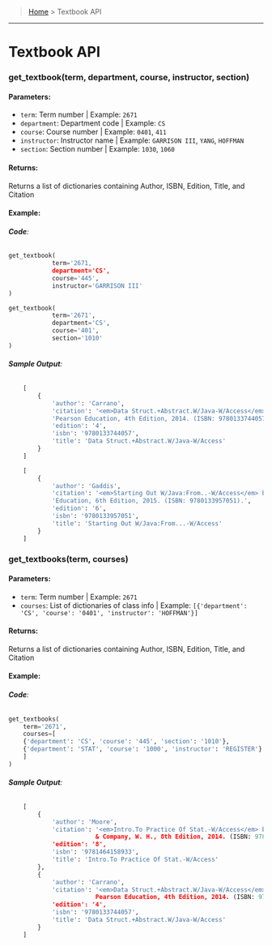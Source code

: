 > [Home](README.md) > Textbook API
---

# Textbook API

### **get_textbook(term, department, course, instructor, section)**

#### **Parameters**:
  - `term`: Term number | Example: `2671`
  - `department`: Department code | Example: `CS`
  - `course`: Course number | Example: `0401`, `411`
  - `instructor`: Instructor name | Example: `GARRISON III`, `YANG`, `HOFFMAN`
  - `section`: Section number | Example: `1030`, `1060`

#### **Returns**:
Returns a list of dictionaries containing Author, ISBN, Edition, Title, and Citation

#### **Example**:

###### **Code**:
```python
get_textbook(
            term='2671,
            department='CS',
            course='445',
            instructor='GARRISON III'
)

get_textbook(
            term='2671',
            department='CS',
            course='401',
            section='1010'
)
```

###### **Sample Output**:
```python
    [
        {
            'author': 'Carrano',
            'citation': '<em>Data Struct.+Abstract.W/Java-W/Access</em> by Carrano. '
            'Pearson Education, 4th Edition, 2014. (ISBN: 9780133744057).',
            'edition': '4',
            'isbn': '9780133744057',
            'title': 'Data Struct.+Abstract.W/Java-W/Access'
        }
    ]

    [
        {
            'author': 'Gaddis',
            'citation': '<em>Starting Out W/Java:From..-W/Access</em> by Gaddis. Pearson '
            'Education, 6th Edition, 2015. (ISBN: 9780133957051).',
            'edition': '6',
            'isbn': '9780133957051',
            'title': 'Starting Out W/Java:From...-W/Access'
        }
    ]
```

### **get_textbooks(term, courses)**

#### **Parameters**:
  - `term`: Term number | Example: `2671`
  - `courses`: List of dictionaries of class info | Example: `[{'department': 'CS', 'course': '0401', 'instructor': 'HOFFMAN'}]`

#### **Returns**:
Returns a list of dictionaries containing Author, ISBN, Edition, Title, and Citation

#### **Example**:

###### **Code**:
```python
get_textbooks(
    term='2671',
    courses=[
    {'department': 'CS', 'course': '445', 'section': '1010'},
    {'department': 'STAT', 'course': '1000', 'instructor': 'REGISTER'}
    ]
)
```

###### **Sample Output**:
```python
    [
        {
            'author': 'Moore',
            'citation': '<em>Intro.To Practice Of Stat.-W/Access</em> by Moore. Freeman
                        & Company, W. H., 8th Edition, 2014. (ISBN: 9781464158933).',
            'edition': '8',
            'isbn': '9781464158933',
            'title': 'Intro.To Practice Of Stat.-W/Access'
        },
        {
            'author': 'Carrano',
            'citation': '<em>Data Struct.+Abstract.W/Java-W/Access</em> by Carrano.
                        Pearson Education, 4th Edition, 2014. (ISBN: 9780133744057).',
            'edition': '4',
            'isbn': '9780133744057',
            'title': 'Data Struct.+Abstract.W/Java-W/Access'
        }
    ]
```